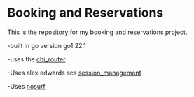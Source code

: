 # Booking and Reservations

This is the repository for my booking and reservations project.

-built in go version go1.22.1

-uses the [chi_router](https://github.com/go-chi/chi)

-Uses alex edwards scs [session_management](https://github.com/alexedwards/scs/v2)

-Uses [nosurf](https://github.com/justinas/nosurf)